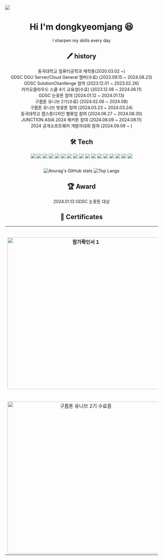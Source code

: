 <div>
    <img src="https://capsule-render.vercel.app/api?type=waving&color=0:FFA500,100:FF4500&height=200&section=header&text=dongkyeomjang&fontSize=90" />
</div>
<div align="center">
<h1 style="text-align:center"> Hi I'm dongkyeomjang 😆</h1> I sharpen my skills every day

## 🖊️ history
동국대학교 컴퓨터공학과 재학중(2020.03.02 ~)<br>
GDSC DGU Server/Cloud General 멤버(수료) (2023.09.15 ~ 2024.08.23)<br>
GDSC SolutionChanllenge 참여 (2023.12.01 ~ 2023.02.26)<br>
카카오클라우드 스쿨 4기 교육생(수료) (2023.12.06 ~ 2024.06.11)<br>
GDSC 눈꽃톤 참여 (2024.01.12 ~ 2024.01.13)<br>
구름톤 유니브 2기(수료) (2024.02.06 ~ 2024.08)<br>
구름톤 유니브 벚꽃톤 참여 (2024.03.23 ~ 2024.03.24)<br>
동국대학교 캡스톤디자인 밸류업 참여 (2024.06.27 ~ 2024.08.30)<br>
JUNCTION ASIA 2024 해커톤 참여 (2024.08.09 ~ 2024.08.11)<br>
2024 공개소프트웨어 개발자대회 참여 (2024.09.09 ~ )

## 🛠️ Tech
<img src="https://img.shields.io/badge/Django-092E20?style=for-the-badge&logo=django&logoColor=white"/>
<img src="https://img.shields.io/badge/Spring-6DB33F?style=for-the-badge&logo=Spring&logoColor=white"/>
<img src="https://img.shields.io/badge/Spring Boot-6DB33F?style=for-the-badge&logo=spring boot&logoColor=white">
<img src="https://img.shields.io/badge/ORACLE-F80000?style=for-the-badge&logo=oracle&logoColor=white"/>
<img src="https://img.shields.io/badge/MySQL-4479A1?style=for-the-badge&logo=MySQL&logoColor=white"/>
<img src="https://img.shields.io/badge/MariaDB-003545?style=for-the-badge&logo=mariaDB&logoColor=white"/>
<img src="https://img.shields.io/badge/java-007396?style=for-the-badge&logo=java&logoColor=white"/>
<img src="https://img.shields.io/badge/C++-00599C?style=for-the-badge&logo=C++&logoColor=white"/>
<img src="https://img.shields.io/badge/Python-3776AB?style=for-the-badge&logo=Python&logoColor=white"/> 
<img src="https://img.shields.io/badge/amazonaws-232F3E?style=for-the-badge&logo=amazonaws&logoColor=white"/>
<img src="https://img.shields.io/badge/amazonec2-FF9900?style=for-the-badge&logo=amazonec2&logoColor=white"/>
<img src="https://img.shields.io/badge/amazonrds-527FFF?style=for-the-badge&logo=amazonrds&logoColor=white"/>
<img src="https://img.shields.io/badge/-Amazon EKS-FF9900?style=for-the-badge&logo=amazoneks&logoColor=white"/>
<img src="https://img.shields.io/badge/googlecloud-4285F4?style=for-the-badge&logo=googlecloud&logoColor=white"/>
<img src="https://img.shields.io/badge/googlecloudstorage-AECBFA?style=for-the-badge&logo=googlecloudstorage&logoColor=white"/>
<img src="https://img.shields.io/badge/Express-000000?style=for-the-badge&logo=Express&logoColor=white"/>
<img src="https://img.shields.io/badge/nest.js-E0234E?style=for-the-badge&logo=nestjs&logoColor=white"/>



##
![Anurag's GitHub stats](https://github-readme-stats.vercel.app/api?username=dongkyeomjang&show_icons=true&theme=dracula)
![Top Langs](https://github-readme-stats.vercel.app/api/top-langs/?username=dongkyeomjang&layout=compact&theme=dracula)


## 🏆 Award
<div align="center">
2024.01.13 GDSC 눈꽃톤 대상

## 📄 Certificates

<div align="center">
  <table>
    <tr>
      <td colspan="3" align="center"><b style="font-size: 1.2em;">참가확인서</b></td>
    </tr>
    <tr>
      <td align="center"><b sytle="font-size:1.2em;"><img src="https://github.com/dongkyeomjang/dongkyeomjang/assets/86873281/2a67f295-762a-4a89-8cfa-e4f8b4ec312b" alt="참가확인서 1" width="500"></td>
      <td align="center"><b sytle="font-size:1.2em;"><img src="https://github.com/dongkyeomjang/dongkyeomjang/assets/86873281/93d31bb9-47a5-471c-b40c-06208dec7754" alt="참가확인서 2" width="500"></td>
      <td align="center"><b sytle="font-size:1.2em;"><img src="https://github.com/user-attachments/assets/046f0eb3-39a9-4b86-b7be-0fce485a517b" alt="참가확인서 3" width="500"></td>
    </tr>
    <tr>
      <td colspan="3" align="center"><b style="font-size: 1.2em;">수료증</b></td>
    </tr>
    <tr>
      <td align="center"><img src="https://github.com/dongkyeomjang/dongkyeomjang/assets/86873281/35a44701-f94b-4b97-91bb-fe433c677687" alt="구름톤 유니브 2기 수료증" width="500"></td>
      <td align="center"><img src="https://github.com/dongkyeomjang/dongkyeomjang/assets/86873281/bbbdad6d-970d-4c9a-bd69-79ad910d7ce7" alt="카카오클라우드 스쿨 4기 수료증" width="300"></td>
      <td align="center"><img src="https://github.com/user-attachments/assets/d384d1ec-244d-40bd-bce6-c7d317ad238d" alt="GDSC 1기 수료증" width="500"></td>
    </tr>
  </table>
</div>




